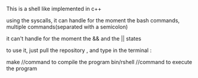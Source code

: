 This is a shell like implemented in c++ 

using the syscalls, it can handle for the moment the bash commands, multiple commands(separated with a semicolon) 

it can't handle for the moment the && and the || states 

to use it, just pull the repository , and type in the terminal : 

make		//command to compile the program
bin/rshell    //command to execute the program

